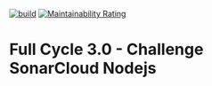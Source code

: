 [![build](https://github.com/williamkoller/fc3-challenge-sonarcloud-node/actions/workflows/build.yml/badge.svg)](https://github.com/williamkoller/fc3-challenge-sonarcloud-node/actions/workflows/build.yml)
[![Maintainability Rating](https://sonarcloud.io/api/project_badges/measure?project=williamkoller_fc3-challenge-sonarcloud-node&metric=sqale_rating)](https://sonarcloud.io/summary/new_code?id=williamkoller_fc3-challenge-sonarcloud-node)

# Full Cycle 3.0 - Challenge SonarCloud Nodejs
